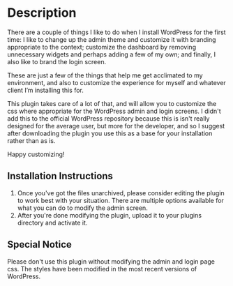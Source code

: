 Description
===================
There are a couple of things I like to do when I install WordPress for the first time: I like to change up the admin theme and customize it with branding appropriate to the context; customize the dashboard by removing unnecessary widgets and perhaps adding a few of my own; and finally, I also like to brand the login screen.

These are just a few of the things that help me get acclimated to my environment, and also to customize the experience for myself and whatever client I’m installing this for.

This plugin takes care of a lot of that, and will allow you to customize the css where appropriate for the WordPress admin and login screens. I didn't add this to the official WordPress repository because this is isn't really designed for the average user, but more for the developer, and so I suggest after downloading the plugin you use this as a base for your installation rather than as is.

Happy customizing!

Installation Instructions
-------------------------
1. Once you've got the files unarchived, please consider editing the plugin to work best with your situation. There are multiple options available for what you can do to modify the admin screen.
2. After you're done modifying the plugin, upload it to your plugins directory and activate it.

Special Notice
--------------
Please don't use this plugin without modifying the admin and login page css. The styles have been modified in the most recent versions of WordPress.
